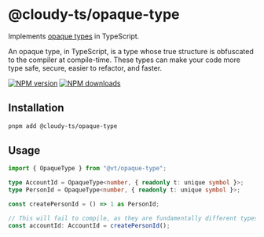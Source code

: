 # @cloudy-ts/opaque-type

Implements [opaque types](https://codemix.com/opaque-types-in-javascript/) in TypeScript.

An opaque type, in TypeScript, is a type whose true structure is obfuscated to the compiler at compile-time. These types can make your code more type safe, secure, easier to refactor, and faster.

[![NPM version](https://img.shields.io/npm/v/@cloudy-ts/opaque-type/latest.svg)](https://www.npmjs.com/package/@cloudy-ts/opaque-type)
[![NPM downloads](https://img.shields.io/npm/dm/@cloudy-ts/opaque-type.svg)](https://www.npmjs.com/package/@cloudy-ts/opaque-type)

## Installation

```sh
pnpm add @cloudy-ts/opaque-type
```

## Usage

```ts
import { OpaqueType } from "@vt/opaque-type";

type AccountId = OpaqueType<number, { readonly t: unique symbol }>;
type PersonId = OpaqueType<number, { readonly t: unique symbol }>;

const createPersonId = () => 1 as PersonId;

// This will fail to compile, as they are fundamentally different types.
const accountId: AccountId = createPersonId();
```
